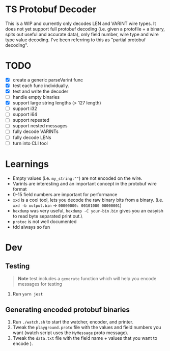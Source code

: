 # TS Protobuf Decoder

This is a WIP and currently only decodes LEN and VARINT wire types. It does not yet support full protobuf decoding (i.e. given a protofile + a binary, spits out useful and accurate data), only field number, wire type and wire type value decoding. I've been referring to this as "partial protobuf decoding".

# TODO

- [x] create a generic parseVarint func
- [x] test each func individually.
- [x] test and write the decoder
- [ ] handle empty binaries
- [x] support large string lengths (> 127 length)
- [ ] support i32
- [ ] support i64
- [ ] support repeated
- [ ] support nested messages
- [ ] fully decode VARINTs
- [ ] fully decode LENs
- [ ] turn into CLI tool

# Learnings

- Empty values (i.e. `my_string:""`) are not encoded on the wire.
- Varints are interesting and an important concept in the protobuf wire format
- 0-15 field numbers are important for performance
- `xxd` is a cool tool, lets you decode the raw binary bits from a binary. (i.e. `xxd -b output.bin` => `00000000: 00101000 00000001`)
- `hexdump` was very useful, `hexdump -C your-bin.bin` gives you an easyish to read byte separated print out.\
- `protoc` is not well documented
- tdd always so fun

# Dev

## Testing

> **Note**
> test includes a `generate` function which will help you encode messages for testing

1. Run `yarn jest`

## Generating encoded protobuf binaries

1. Run `./watch.sh` to start the watcher, encoder, and printer.
2. Tweak the `playground.proto` file with the values and field numbers you want (watch script uses the `MyMessage` proto message).
3. Tweak the `data.txt` file with the field name + values that you want to encode ).
